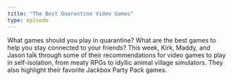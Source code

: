 ```yaml
---
title: "The Best Quarantine Video Games"
type: episode
---
```

What games should you play in quarantine? What are the best games to help you stay connected to your friends? This week, Kirk, Maddy, and Jason talk through some of their recommendations for video games to play in self-isolation, from meaty RPGs to idyllic animal village simulators. They also highlight their favorite Jackbox Party Pack games.